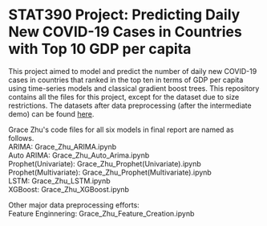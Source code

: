 # STAT390 Project: Predicting Daily New COVID-19 Cases in Countries with Top 10 GDP per capita

This project aimed to model and predict the number of daily new COVID-19 cases in countries that ranked in the top ten in terms of GDP per capita using time-series models and classical gradient boost trees. This repository contains all the files for this project, except for the dataset due to size restrictions. The datasets after data preprocessing (after the intermediate demo) can be found [here](https://drive.google.com/drive/folders/1RUcb0Ouiepp-CFQrZejtyy2nOjcIl2lf?usp=drive_link).

Grace Zhu's code files for all six models in final report are named as follows. <br>
ARIMA: Grace_Zhu_ARIMA.ipynb <br>
Auto ARIMA: Grace_Zhu_Auto_Arima.ipynb <br>
Prophet(Univariate): Grace_Zhu_Prophet(Univariate).ipynb <br>
Prophet(Multivariate): Grace_Zhu_Prophet(Multivariate).ipynb <br>
LSTM: Grace_Zhu_LSTM.ipynb <br>
XGBoost: Grace_Zhu_XGBoost.ipynb <br>

Other major data preprocessing efforts: <br>
Feature Enginnering: Grace_Zhu_Feature_Creation.ipynb
